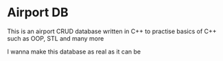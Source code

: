 # Airport DB

This is an airport CRUD database written in C++ to practise basics of C++ such as OOP, STL and many more

I wanna make this database as real as it can be